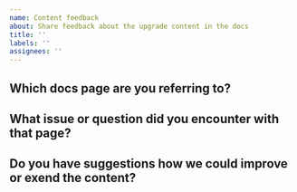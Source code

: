 ```yaml
---
name: Content feedback
about: Share feedback about the upgrade content in the docs
title: ''
labels: ''
assignees: ''
---
```


## Which docs page are you referring to?
<!-- Please include a link to the docs page that you're referring to -->

## What issue or question did you encounter with that page?
<!-- Please describe any problems you ran into with that page -->

## Do you have suggestions how we could improve or exend the content?
<!-- Please share how this content could be more helpful -->
